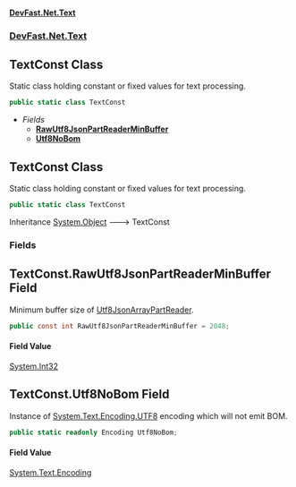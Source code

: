 #### [DevFast.Net.Text](index.md 'index')
### [DevFast.Net.Text](DevFast.Net.Text.md 'DevFast.Net.Text')

## TextConst Class

Static class holding constant or fixed values for text processing.

```csharp
public static class TextConst
```
- *Fields*
  - **[RawUtf8JsonPartReaderMinBuffer](DevFast.Net.Text.TextConst.md#DevFast.Net.Text.TextConst.RawUtf8JsonPartReaderMinBuffer 'DevFast.Net.Text.TextConst.RawUtf8JsonPartReaderMinBuffer')**
  - **[Utf8NoBom](DevFast.Net.Text.TextConst.md#DevFast.Net.Text.TextConst.Utf8NoBom 'DevFast.Net.Text.TextConst.Utf8NoBom')**

## TextConst Class

Static class holding constant or fixed values for text processing.

```csharp
public static class TextConst
```

Inheritance [System.Object](https://docs.microsoft.com/en-us/dotnet/api/System.Object 'System.Object') &#129106; TextConst
### Fields

<a name='DevFast.Net.Text.TextConst.RawUtf8JsonPartReaderMinBuffer'></a>

## TextConst.RawUtf8JsonPartReaderMinBuffer Field

Minimum buffer size of [Utf8JsonArrayPartReader](DevFast.Net.Text.Json.Utf8.Utf8JsonArrayPartReader.md 'DevFast.Net.Text.Json.Utf8.Utf8JsonArrayPartReader').

```csharp
public const int RawUtf8JsonPartReaderMinBuffer = 2048;
```

#### Field Value
[System.Int32](https://docs.microsoft.com/en-us/dotnet/api/System.Int32 'System.Int32')

<a name='DevFast.Net.Text.TextConst.Utf8NoBom'></a>

## TextConst.Utf8NoBom Field

Instance of [System.Text.Encoding.UTF8](https://docs.microsoft.com/en-us/dotnet/api/System.Text.Encoding.UTF8 'System.Text.Encoding.UTF8') encoding which will not emit BOM.

```csharp
public static readonly Encoding Utf8NoBom;
```

#### Field Value
[System.Text.Encoding](https://docs.microsoft.com/en-us/dotnet/api/System.Text.Encoding 'System.Text.Encoding')